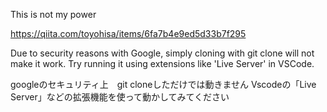 This is not my power

https://qiita.com/toyohisa/items/6fa7b4e9ed5d33b7f295

Due to security reasons with Google,
simply cloning with git clone will not make it work. 
Try running it using extensions like 'Live Server' in VSCode.

googleのセキュリティ上　git cloneしただけでは動きません
Vscodeの「Live Server」などの拡張機能を使って動かしてみてください
